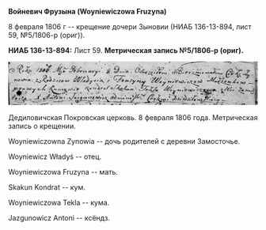 **Войневич Фрузына (Woyniewiczowa Fruzyna)**

8 февраля 1806 г -- крещение дочери Зыновии (НИАБ 136-13-894, лист 59,
№5/1806-р (ориг)).

**НИАБ 136-13-894:** Лист 59. **Метрическая запись №5/1806-р (ориг).**

![](./media/6f6ab12e67eb671be76be62219e7405d37959aa0.png)

Дедиловичская Покровская церковь. 8 февраля 1806 года. Метрическая
запись о крещении.

Woyniewiczowna Zynowia -- дочь родителей с деревни Замосточье.

Woyniewicz Władyś -- отец.

Woyniewiczowa Fruzyna -- мать.

Skakun Kondrat -- кум.

Woyniewiczowa Tekla -- кума.

Jazgunowicz Antoni -- ксёндз.
